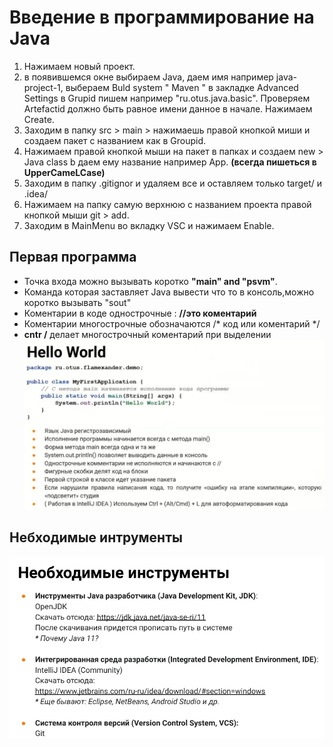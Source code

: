 # Введение в программирование на Java

1. Нажимаем новый проект.
2. в появившемся окне выбираем Java, даем имя например java-project-1, выбераем Buld system " Maven " в закладке Advanced Settings в Grupid пишем например "ru.otus.java.basic". Проверяем Artefactid должно быть равное имени данное в начале. Нажимаем Create.
3. Заходим в папку src > main > нажимаешь правой кнопкой миши и создаем пакет с названием как в Groupid.
4. Нажимаем правой кнопкой мыши на пакет в папках и создаем new > Java class b даем ему название например App. **(всегда пишеться в UpperCameLCase)**
5. Заходим в папку .gitignor и удаляем все и оставляем только target/ и   .idea/
6. Нажимаем на папку самую верхнюю с названием проекта правой кнопкой мыши git > add.
7. Заходим в MainMenu во вкладку VSC и нажимаем Enable.
   


## Первая программа
- Точка входа можно вызывать коротко **"main" and "psvm"**.   
- Команда которая заставляет Java вывести что то в консоль,можно коротко вызывать "sout"
- Коментарии в коде однострочные : **//это коментарий**
- Коментарии многострочные обозначаются /* код или коментарий */
- **cntr /** делает многострочный коментарий при выделении
![](https://github.com/Extertom/Notebook_my/blob/a1396dd377b979a913de3c30b80667a2d97bf634/images/Hello_World.png)

## Небходимые интрументы 
![](https://github.com/Extertom/Notebook_my/blob/009aa27f7c91deffe8189b0cbfd90b5f1a060ed4/images/%D0%BD%D0%B5%D0%BE%D0%B1%D1%85%D0%BE%D0%B4%D0%B8%D0%BC%D1%8B%D0%B5%20%D0%B8%D0%BD%D1%81%D1%82%D1%80%D1%83%D0%BC%D0%B5%D0%BD%D1%82%D1%8B.png)




